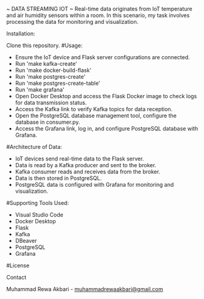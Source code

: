 ~ DATA STREAMING IOT ~
Real-time data originates from IoT temperature and air humidity sensors within a room.
In this scenario, my task involves processing the data for monitoring and visualization.

Installation:

Clone this repository.
#Usage:
- Ensure the IoT device and Flask server configurations are connected.
- Run 'make kafka-create'
- Run 'make docker-build-flask'
- Run 'make postgres-create'
- Run 'make postgres-create-table'
- Run 'make grafana'
- Open Docker Desktop and access the Flask Docker image to check logs for data transmission status.
- Access the Kafka link to verify Kafka topics for data reception.
- Open the PostgreSQL database management tool, configure the database in consumer.py.
- Access the Grafana link, log in, and configure PostgreSQL database with Grafana.

#Architecture of Data:
- IoT devices send real-time data to the Flask server.
- Data is read by a Kafka producer and sent to the broker.
- Kafka consumer reads and receives data from the broker.
- Data is then stored in PostgreSQL.
- PostgreSQL data is configured with Grafana for monitoring and visualization.

#Supporting Tools Used:
- Visual Studio Code
- Docker Desktop
- Flask
- Kafka
- DBeaver
- PostgreSQL
- Grafana
  
#License

Contact

Muhammad Rewa Akbari - muhammadrewaakbari@gmail.com
